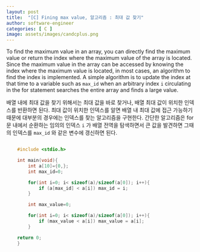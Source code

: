 ```yaml
---
layout: post
title:  "[C] Fining max value, 알고리즘 : 최대 값 찾기"
author: software-engineer
categories: [ C ]
image: assets/images/candcplus.png
---
```


To find the maximum value in an array, you can directly find the maximum value or return the index where the maximum value of the array is located. Since the maximum value in the array can be accessed by knowing the index where the maximum value is located, in most cases, an algorithm to find the index is implemented. A simple algorithm is to update the index at that time to a variable such as `max_id` when an arbitrary index `i` circulating in the for statement searches the entire array and finds a large value.


배열 내에 최대 값을 찾기 위해서는 최대 값을 바로 찾거나, 배열 최대 값이 위치한 인덱스를 반환하면 된다. 최대 값이 위치한 인덱스를 알면 배열 내 최대 값에 접근 가능하기 때문에 대부분의 경우에는 인덱스를 찾는 알고리즘을 구현한다. 간단한 알고리즘은 for 문 내에서 순환하는 임의의 인덱스 `i` 가 배열 전역을 탐색하면서 큰 값을 발견하면 그때의 인덱스를 `max_id` 와 같은 변수에 갱신하면 된다. 



```c

    #include <stdio.h>

    int main(void){
        int a[10]={0,};
        int max_id=0;

        for(int i=0; i< sizeof(a)/sizeof(a[0]); i++){
            if (a[max_id] < a[i]) max_id = i; 
        }

        int max_value=0;

        for(int i=0; i< sizeof(a)/sizeof(a[0]); i++){
            if (max_value < a[i]) max_value = a[i];
        }

    return 0;
    }

```
